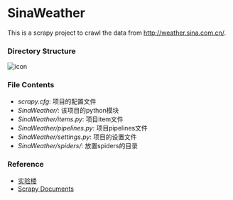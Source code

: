 # SinaWeather

This is a scrapy project to crawl the data from http://weather.sina.com.cn/.

### Directory Structure

![icon](http://obw22u9v2.bkt.clouddn.com/figure1.png)

### File Contents

* *scrapy.cfg*: 项目的配置文件
* *SinaWeather/*: 该项目的python模块
* *SinaWeather/items.py*: 项目item文件
* *SinaWeather/pipelines.py*: 项目pipelines文件
* *SinaWeather/settings.py*: 项目的设置文件
* *SinaWeather/spiders/*: 放置spiders的目录

### Reference

* [实验楼](https://www.shiyanlou.com/courses/142/labs/433/document)
* [Scrapy Documents](http://scrapy-chs.readthedocs.io/zh_CN/latest/topics/spiders.html)
